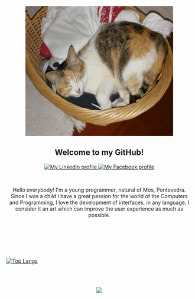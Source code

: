 

<div id="header" align="center">
  <img src="/simona.gif" width="400" height="350"/>
</div>

<h2 align="center">
Welcome to my GitHub!
</h2>


<div id="badges" align="center">
  <a href="https://www.linkedin.com/in/pablo-arias-pampill%C3%B3n-793b5a204/">
    <img src="https://img.shields.io/badge/LinkedIn-blue?style=for-the-badge&logo=linkedin&logoColor=white" alt="My LinkedIn profile"/>
  </a>
  <a href="https://www.facebook.com/pablo.ariaspampillon.3">
     <img src="https://img.shields.io/badge/Facebook-blue?style=for-the-badge&logo=facebook&logoColor=white" alt="My Facebook profile"/>
  </a>
</div>
  <p>&nbsp;</p>
<p id="contenido" align="center">
Hello everybody! I'm a young programmer, natural of Mos, Pontevedra. Since I was a child I have a great passion for the world of the Computers and Programming, I love the development of interfaces, in any language, I consider it an art which can improve the user experience as much as possible.
</p>
<p>&nbsp;</p>

<p>&nbsp;</p>
<p>&nbsp;</p>

 [![Top Langs](https://github-readme-stats.vercel.app/api/top-langs/?username=PabloArias98&layout=compact&theme=vision-friendly-dark)](https://github.com/PabloArias98/github-readme-stats)

<p>&nbsp;</p>
 <div id="contador" align="center">
<img src="https://komarev.com/ghpvc/?username=PabloArias98&style=flat-square&color=blue" alt=""/>
</div>
<div id="header" align="center">
  <img src="https://media.giphy.com/media/RJVw6tIfb2dIwTHFb0/giphy.gif" width="100"/>
</div>

